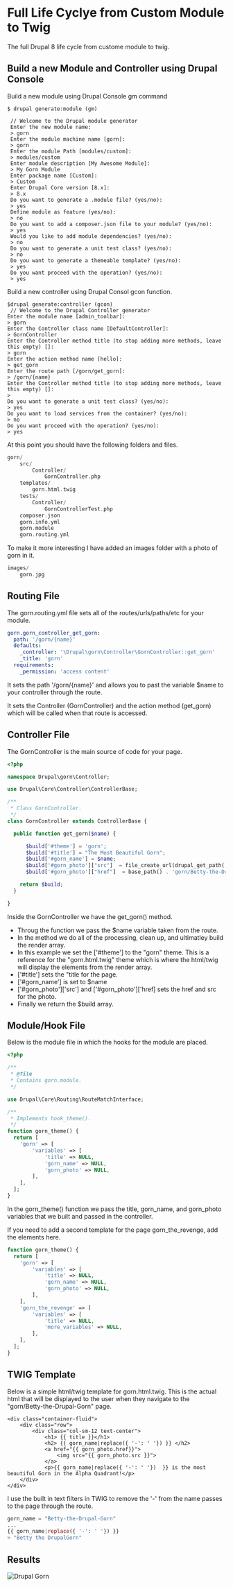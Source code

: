 # Full Life Cyclye from Custom Module to Twig
The full Drupal 8 life cycle from custome module to twig. 

## Build a new Module and Controller using Drupal Console

Build a new module using Drupal Console gm command

```
$ drupal generate:module (gm)

 // Welcome to the Drupal module generator
 Enter the new module name:
 > gorn
 Enter the module machine name [gorn]:
 > gorn
 Enter the module Path [modules/custom]:
 > modules/custom
 Enter module description [My Awesome Module]:
 > My Gorn Module
 Enter package name [Custom]:
 > Custom
 Enter Drupal Core version [8.x]:
 > 8.x
 Do you want to generate a .module file? (yes/no):
 > yes
 Define module as feature (yes/no):
 > no
 Do you want to add a composer.json file to your module? (yes/no): 
 > yes
 Would you like to add module dependencies? (yes/no):
 > no
 Do you want to generate a unit test class? (yes/no):
 > no
 Do you want to generate a themeable template? (yes/no):
 > yes
 Do you want proceed with the operation? (yes/no):
 > yes
 ```

 Build a new controller using Drupal Consol gcon function.

 ```
 $drupal generate:controller (gcon)
  // Welcome to the Drupal Controller generator
 Enter the module name [admin_toolbar]:
 > gorn
 Enter the Controller class name [DefaultController]:
 > GornController
 Enter the Controller method title (to stop adding more methods, leave this empty) []:
 > gorn
 Enter the action method name [hello]:
 > get_gorn
 Enter the route path [/gorn/get_gorn]:
 > /gorn/{name}
 Enter the Controller method title (to stop adding more methods, leave this empty) []:
 >
 Do you want to generate a unit test class? (yes/no):
 > yes
 Do you want to load services from the container? (yes/no):
 > no
 Do you want proceed with the operation? (yes/no):
 > yes
```

At this point you should have the following folders and files.

```php
gorn/
    src/
        Controller/
            GornController.php
    templates/
        gorn.html.twig
    tests/
        Controller/
            GornControllerTest.php
    composer.json
    gorn.info.yml
    gorn.module
    gorn.routing.yml
```

To make it more interesting I have added an images folder with a photo of gorn in it.

```php
images/
    gorn.jpg
```

## Routing File

The gorn.routing.yml file sets all of the routes/urls/paths/etc for your module.

```yml
gorn.gorn_controller_get_gorn:
  path: '/gorn/{name}'
  defaults:
    _controller: '\Drupal\gorn\Controller\GornController::get_gorn'
    _title: 'gorn'
  requirements:
    _permission: 'access content'
```

It sets the path '/gorn/{name}' and allows you to past the variable $name to your controller through the route.

It sets the Controller (GornController) and the action method (get_gorn) which will be called when that route is accessed.

## Controller File

The GornController is the main source of code for your page.

```php
<?php

namespace Drupal\gorn\Controller;

use Drupal\Core\Controller\ControllerBase;

/**
 * Class GornController.
 */
class GornController extends ControllerBase {

  public function get_gorn($name) {

      $build['#theme'] = 'gorn';
      $build['#title'] = "The Most Beautiful Gorn";
      $build['#gorn_name'] = $name;
      $build['#gorn_photo']["src"]  = file_create_url(drupal_get_path('module', 'cv') . '/images/gorn.jpg');
      $build['#gorn_photo']["href"]  = base_path() . 'gorn/Betty-the-Drupal-Gorn';

    return $build;
  }

}
```

Inside the GornController we have the get_gorn() method.
- Throug the function we pass the $name variable taken from the route.
- In the method we do all of the processing, clean up, and ultimatley build the render array. 
- In this example we set the ['#theme'] to the "gorn" theme. This is a reference for the "gorn.html.twig" theme which is where the html/twig will display the elements from the render array.
- ['#title'] sets the "title for the page.
- ['#gorn_name'] is set to $name
- ['#gorn_photo']['src'] and ['#gorn_photo']['href] sets the href and src for the photo.
- Finally we return the $build array.

## Module/Hook File

Below is the module file in which the hooks for the module are placed.

```php
<?php

/**
 * @file
 * Contains gorn.module.
 */

use Drupal\Core\Routing\RouteMatchInterface;

/**
 * Implements hook_theme().
 */
function gorn_theme() {
  return [
    'gorn' => [
        'variables' => [
            'title' => NULL,
            'gorn_name' => NULL,
            'gorn_photo' => NULL,
        ],
    ],
  ];
}

```
In the gorn_theme() function we pass the title, gorn_name, and gorn_photo variables that we built and passed in the controller.

If you need to add a second template for the page gorn_the_revenge, add the elements here.

```php
function gorn_theme() {
  return [
    'gorn' => [
        'variables' => [
            'title' => NULL,
            'gorn_name' => NULL,
            'gorn_photo' => NULL,
        ],
    ],
    'gorn_the_revenge' => [
        'variables' => [
            'title' => NULL,
            'more_variables' => NULL,
        ],
    ],
  ];
}
```
## TWIG Template 

Below is a simple html/twig template for gorn.html.twig. This is the actual html that will be displayed to the user when they navigate to the "gorn/Betty-the-Drupal-Gorn" page.

```twig
<div class="container-fluid">
    <div class="row">
        <div class="col-sm-12 text-center">
            <h1> {{ title }}</h1>
            <h2> {{ gorn_name|replace({ '-': ' '}) }} </h2>
            <a href="{{ gorn_photo.href}}">
                <img src="{{ gorn_photo.src }}">
            </a>
            <p>{{ gorn_name|replace({ '-': ' '})  }} is the most beautiful Gorn in the Alpha Quadrant!</p>
    </div>
</div>
```

I use the built in text filters in TWIG to remove the '-' from the name passes to the page through the route. 

```php
gorn_name = "Betty-the-Drupal-Gorn"
...
{{ gorn_name|replace({ '-': ' '}) }}
> "Betty the DrupalGorn"
```

## Results

![Drupal Gorn](images/drupal_gorn.png)








































